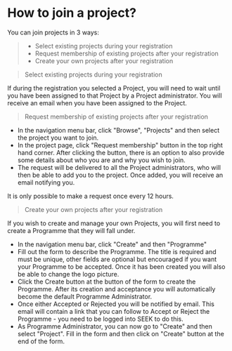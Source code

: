 # How to join a project?

You can join projects in 3 ways:
> * Select existing projects during your registration
> * Request membership of existing projects after your registration
> * Create your own projects after your registration

> Select existing projects during your registration

If during the registration you selected a Project, you will need to wait until you have been assigned to that Project by a Project administrator. You will receive an email when you have been assigned to the Project.

> Request membership of existing projects after your registration
* In the navigation menu bar, click "Browse", "Projects" and then select the project you want to join.
* In the project page, click "Request membership" button in the top right hand corner. After clicking the button, there is an option to also provide some details about who you are and why you wish to join.
* The request will be delivered to all the Project administrators, who will then be able to add you to the project. Once added, you will receive an email notifying you.


It is only possible to make a request once every 12 hours.

> Create your own projects after your registration

If you wish to create and manage your own Projects, you will first need to create a Programme that they will fall under.
* In the navigation menu bar, click "Create" and then "Programme"
* Fill out the form to describe the Programme. The title is required and must be unique, other fields are optional but encouraged if you want your Programme to be accepted. Once it has been created you will also be able to change the logo picture. 
* Click the Create button at the button of the form to create the Programme. After its creation and acceptance you will automatically become the default Programme Administrator.
* Once either Accepted or Rejected you will be notified by email. This email will contain a link that you can follow to Accept or Reject the Programme - you need to be logged into SEEK to do this.
* As Programme Administrator, you can now go to "Create" and then select "Project". Fill in the form and then click on "Create" button at the end of the form.
